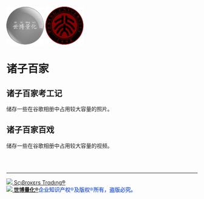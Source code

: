 
<img src='诸子百家考工记/中科红旗，量化对冲；世博量化，点缀全球。/世博量化.png' height='100'> <img src='诸子百家考工记/中科红旗，量化对冲；世博量化，点缀全球。/大秦赋 - 北京大学.png' height='100'>

# 诸子百家

## 诸子百家考工记

储存一些在谷歌相册中占用较大容量的照片。

## 诸子百家百戏

储存一些在谷歌相册中占用较大容量的视频。

<br><br>

---

[<img src='诸子百家考工记/世博量化.png' height='14'/> Sςιβrοκεrs Trαdιηg®](http://www.scibrokes.com)<br>
<span style='color:RoyalBlue'>**[<img src='诸子百家考工记/世博量化.png' height='14'/> 世博量化®](http://www.scibrokes.com)企业知识产权®及版权®所有，盗版必究。**</span>
